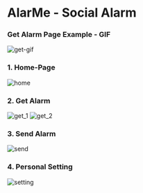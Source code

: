 <h1>AlarMe - Social Alarm</h1>

<h3>Get Alarm Page Example - GIF</h3>
<img src="https://github.com/benivalotker/React-AlarMe-Client/blob/master/screenshot/get.gif" alt="get-gif">

<h3>1. Home-Page</h3>
<img src="https://github.com/benivalotker/React-AlarMe-Client/blob/master/screenshot/1.png" alt="home">

<h3>2. Get Alarm</h3>
<img src="https://github.com/benivalotker/React-AlarMe-Client/blob/master/screenshot/get_1.png" alt="get_1">
<img src="https://github.com/benivalotker/React-AlarMe-Client/blob/master/screenshot/get_2.png" alt="get_2">

<h3>3. Send Alarm</h3>
<img src="https://github.com/benivalotker/React-AlarMe-Client/blob/master/screenshot/set_1.png" alt="send">

<h3>4. Personal Setting</h3>
<img src="https://github.com/benivalotker/React-AlarMe-Client/blob/master/screenshot/setting.png" alt="setting">
